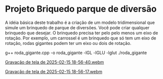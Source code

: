 # Projeto Briquedo parque de diversão
A idéia básica deste trabalho é a criação de um modelo tridimensional que simule um brinquedo de parque de diversões. Você pode criar qualquer brinquedo que desejar. O brinquedo precisa ter pelo pelo menos um eixo de rotação. Por exemplo, um carrossel é um brinquedo que só tem um eixo de rotação, rodas gigantes podem ter um eixo ou dois de rotação.

g++ roda_gigante.cpp -o roda_gigante -lGL -lGLU -lglut
./roda_gigante


[Gravação de tela de 2025-02-15 18-56-40.webm](https://github.com/user-attachments/assets/57103a3e-fec2-4c9a-9f30-a8a2f5e4ad89)

[Gravação de tela de 2025-02-15 18-56-17.webm](https://github.com/user-attachments/assets/5abe3701-5a4e-413c-aa1e-0ebd932b3c1c)
